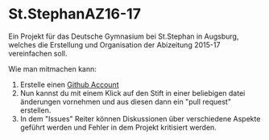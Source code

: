 # St.StephanAZ16-17
Ein Projekt für das Deutsche Gymnasium bei St.Stephan in Augsburg, welches die Erstellung und Organisation der Abizeitung 2015-17 vereinfachen soll.

Wie man mitmachen kann:
  1. Erstelle einen [Github Account](https://github.com/join)
  2. Nun kannst du  mit einem Klick auf den Stift in einer beliebigen datei änderungen vornehmen und aus diesen dann ein "pull request" erstellen.
  3. In dem "Issues" Reiter können Diskussionen über verschiedene Aspekte geführt werden und Fehler in dem Projekt kritisiert werden.
